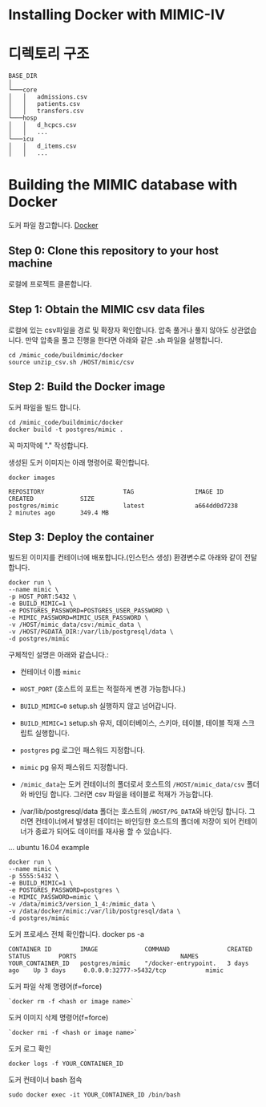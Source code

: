 # Installing Docker with MIMIC-IV

# 디렉토리 구조
```
BASE_DIR  
│
└───core
│   │   admissions.csv
│   │   patients.csv
│   │   transfers.csv
└───hosp
│   │   d_hcpcs.csv
│   │   ...
└───icu
│   │   d_items.csv
│   │   ...
```

# Building the MIMIC database with Docker
도커 파일 참고합니다.
[Docker](https://www.docker.com/) 

## Step 0: Clone this repository to your host machine
로컬에 프로젝트 클론합니다.

## Step 1: Obtain the MIMIC csv data files
로컬에 있는 csv파일을 경로 및 확장자 확인합니다. 압축 풀거나 풀지 않아도 상관없습니다.
만약 압축을 풀고 진행을 한다면 아래와 같은 .sh 파일을 실행합니다.

    cd /mimic_code/buildmimic/docker
    source unzip_csv.sh /HOST/mimic/csv

## Step 2: Build the Docker image
도커 파일을 빌드 합니다.

    cd /mimic_code/buildmimic/docker
    docker build -t postgres/mimic .
꼭 마지막에 "." 작성합니다.

생성된 도커 이미지는 아래 명령어로 확인합니다.

    docker images

    REPOSITORY                      TAG                 IMAGE ID            CREATED             SIZE
    postgres/mimic                  latest              a664dd0d7238        2 minutes ago       349.4 MB

## Step 3: Deploy the container
빌드된 이미지를 컨테이너에 배포합니다.(인스턴스 생성)
환경변수로 아래와 같이 전달합니다.

    docker run \
    --name mimic \
    -p HOST_PORT:5432 \
    -e BUILD_MIMIC=1 \
    -e POSTGRES_PASSWORD=POSTGRES_USER_PASSWORD \
    -e MIMIC_PASSWORD=MIMIC_USER_PASSWORD \
    -v /HOST/mimic_data/csv:/mimic_data \
    -v /HOST/PGDATA_DIR:/var/lib/postgresql/data \
    -d postgres/mimic

구체적인 설명은 아래와 같습니다.:

* 컨테이너 이름  `mimic`

* `HOST_PORT` (호스트의 포트는 적절하게 변경 가능합니다.)

*  `BUILD_MIMIC=0` setup.sh 실행하지 않고 넘어갑니다. 
*  `BUILD_MIMIC=1` setup.sh 유저, 데이터베이스, 스키마, 테이블, 테이블 적재 스크립트 실행합니다. 
  
* `postgres` pg 로그인 패스워드 지정합니다. 

* `mimic` pg 유저 패스워드 지정합니다.

* `/mimic_data`는 도커 컨테이너의 폴더로서 호스트의 `/HOST/mimic_data/csv` 폴더와 바인딩 합니다.
그러면 csv 파일을 테이블로 적재가 가능합니다.

* /var/lib/postgresql/data 폴더는 호스트의 `/HOST/PG_DATA`와 바인딩 합니다. 그러면 컨테이너에서 발생된 데이터는 바인딩한 호스트의 폴더에 저장이 되어 
컨테이너가 종료가 되어도 데이터를 재사용 할 수 있습니다.

... ubuntu 16.04 example 

    docker run \
    --name mimic \
    -p 5555:5432 \
    -e BUILD_MIMIC=1 \
    -e POSTGRES_PASSWORD=postgres \
    -e MIMIC_PASSWORD=mimic \
    -v /data/mimic3/version_1_4:/mimic_data \
    -v /data/docker/mimic:/var/lib/postgresql/data \
    -d postgres/mimic

도커 프로세스 전체 확인합니다.
    docker ps -a

    CONTAINER ID        IMAGE             COMMAND                CREATED       STATUS        PORTS                             NAMES
    YOUR_CONTAINER_ID   postgres/mimic    "/docker-entrypoint.   3 days ago    Up 3 days     0.0.0.0:32777->5432/tcp           mimic

도커 파일 삭제 명령어(f=force)

    `docker rm -f <hash or image name>`

도커 이미지 삭제 명령어(f=force)

    `docker rmi -f <hash or image name>`


도커 로그 확인

    docker logs -f YOUR_CONTAINER_ID

도커 컨테이너 bash 접속

    sudo docker exec -it YOUR_CONTAINER_ID /bin/bash

[MIMIC-III]: https://mimic.physionet.org/tutorials/install-mimic-locally-ubuntu/
[MIMIC-IV]: https://mimic-iv.mit.edu/docs/access/
[postgresql]: https://www.postgresql.org/docs/10/app-psql.html